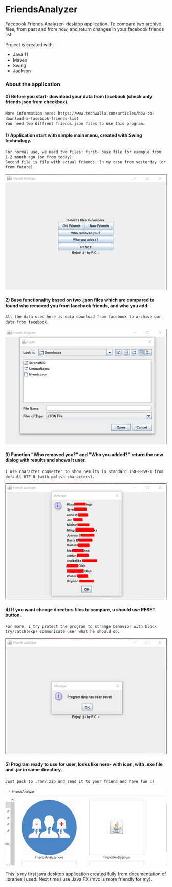 # FriendsAnalyzer
Facebook Friends Analyzer- desktop application. To compare two archive files, from past and from now, and return changes in your facebook friends list.

Project is created with:
* Java 11
* Maven
* Swing
* Jackson

### About the application

#### 0) Before you start- download your data from facebook (check only friends json from checkbox). 
    More information here: https://www.techwalla.com/articles/how-to-download-a-facebook-friends-list
    You need two diffrent friends.json files to use this program.
#### 1) Application start with simple main menu, created with Swing technology. 
    For normal use, we need two files: first- base file for example from 1-2 month ago (or from today).
    Second file is file with actual friends. In my case from yesterday (or from future).
![mainmenu](./img/img1.png)
#### 2) Base functionality based on two .json files which are compared to found who removed you from facebook friends, and who you add. 
    All the data used here is data download from facebook to archive our data from facebook. 
![filechooser](./img/img2.png)

#### 3) Function "Who removed you?" and "Who you added?" return the new dialog with results and shows it user. 
    I use character converter to show results in standard ISO-8859-1 from default UTF-8 (with polish characters).
![newfriendsadded](./img/img3.png)

#### 4) If you want change directors files to compare, u should use RESET button. 
    For more, i try protect the program to strange behavior with block try/catch(exp) communicate user what he should do. 
![mainmenu](./img/img4.png)

#### 5) Program ready to use for user, looks like here- with icon, with .exe file and .jar in same directory. 
    Just pack to .rar/.zip and send it to your friend and have fun :)
![mainmenu](./img/img5.png)



This is my first java desktop application created fully from documentation of libraries i used. 
Next time i use Java FX (mvc is more friendly for my). 
